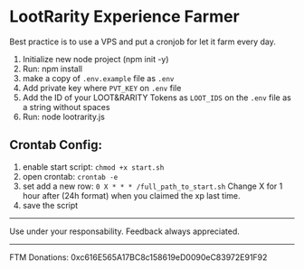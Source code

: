 # LootRarity Experience Farmer

Best practice is to use a VPS and put a cronjob for let it farm every day.

 1. Initialize new node project (npm init -y)
 2. Run: npm install
 3. make a copy of `.env.example` file as `.env`
 4. Add private key where ``PVT_KEY`` on ``.env`` file
 5. Add the ID of your LOOT&RARITY Tokens as ``LOOT_IDS`` on the ``.env`` file as a string without spaces
 6. Run: node lootrarity.js
 
## Crontab Config:

1. enable start script: `chmod +x start.sh`
2. open crontab: `crontab -e`
3. set add a new row: `0 X * * * /full_path_to_start.sh` Change X for 1 hour after (24h format) when you claimed the xp last time.
5. save the script

---
 Use under your responsability. Feedback always appreciated.

---
FTM Donations: 0xc616E565A17BC8c158619eD0090eC83972E91F92